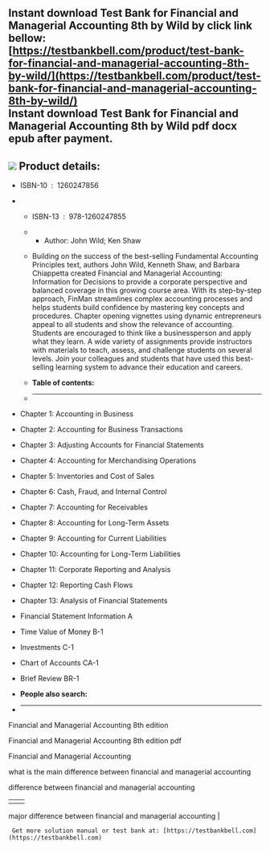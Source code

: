Instant download **Test Bank for Financial and Managerial Accounting 8th by Wild** by click link bellow:  
[https://testbankbell.com/product/test-bank-for-financial-and-managerial-accounting-8th-by-wild/](https://testbankbell.com/product/test-bank-for-financial-and-managerial-accounting-8th-by-wild/)  
**Instant download Test Bank for Financial and Managerial Accounting 8th by Wild pdf docx epub after payment.**
---------------------------------------------------------------------------------------------------------------


![](https://testbankbell.com/wp-content/uploads/2023/05/51olIeCgvGL._SX388_BO1204203200_.jpg)
**Product details:**
--------------------


* ISBN-10 ‏ : ‎ 1260247856
* * ISBN-13 ‏ : ‎ 978-1260247855
  * * Author: John Wild; Ken Shaw
   
  * Building on the success of the best-selling Fundamental Accounting Principles text, authors John Wild, Kenneth Shaw, and Barbara Chiappetta created Financial and Managerial Accounting: Information for Decisions to provide a corporate perspective and balanced coverage in this growing course area. With its step-by-step approach, FinMan streamlines complex accounting processes and helps students build confidence by mastering key concepts and procedures. Chapter opening vignettes using dynamic entrepreneurs appeal to all students and show the relevance of accounting. Students are encouraged to think like a businessperson and apply what they learn. A wide variety of assignments provide instructors with materials to teach, assess, and challenge students on several levels. Join your colleagues and students that have used this best-selling learning system to advance their education and careers.
  * **Table of contents:**
  * ----------------------
 
* Chapter 1: Accounting in Business

* Chapter 2: Accounting for Business Transactions

* Chapter 3: Adjusting Accounts for Financial Statements

* Chapter 4: Accounting for Merchandising Operations

* Chapter 5: Inventories and Cost of Sales

* Chapter 6: Cash, Fraud, and Internal Control

* Chapter 7: Accounting for Receivables

* Chapter 8: Accounting for Long-Term Assets

* Chapter 9: Accounting for Current Liabilities

* Chapter 10: Accounting for Long-Term Liabilities

* Chapter 11: Corporate Reporting and Analysis

* Chapter 12: Reporting Cash Flows

* Chapter 13: Analysis of Financial Statements

* Financial Statement Information A

* Time Value of Money B-1

* Investments C-1

* Chart of Accounts CA-1

* Brief Review BR-1
* **People also search:**
* -----------------------

Financial and Managerial Accounting 8th edition

Financial and Managerial Accounting 8th edition pdf

Financial and Managerial Accounting

what is the main difference between financial and managerial accounting

difference between financial and managerial accounting


|  |  |
| --- | --- |
|  | 
major difference between financial and managerial accounting
 |



     Get more solution manual or test bank at: [https://testbankbell.com](https://testbankbell.com)
